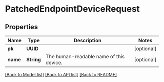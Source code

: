 # PatchedEndpointDeviceRequest

## Properties
Name | Type | Description | Notes
------------ | ------------- | ------------- | -------------
**pk** | **UUID** |  | [optional] 
**name** | **String** | The human-readable name of this device. | [optional] 

[[Back to Model list]](../README.md#documentation-for-models) [[Back to API list]](../README.md#documentation-for-api-endpoints) [[Back to README]](../README.md)



